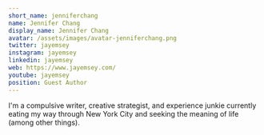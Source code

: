 ```yaml
---
short_name: jenniferchang
name: Jennifer Chang
display_name: Jennifer Chang
avatar: /assets/images/avatar-jenniferchang.png
twitter: jayemsey
instagram: jayemsey
linkedin: jayemsey
web: https://www.jayemsey.com/
youtube: jayemsey
position: Guest Author
---
```

I'm a compulsive writer, creative strategist, and experience junkie currently eating my way through New York City and seeking the meaning of life (among other things).